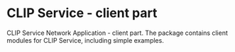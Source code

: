 # CLIP Service - client part

CLIP Service Network Application - client part.
The package contains client modules for CLIP Service, including simple examples.


